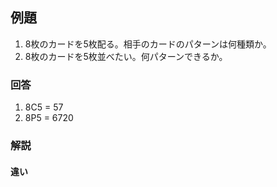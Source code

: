 ## 例題
1. 8枚のカードを5枚配る。相手のカードのパターンは何種類か。
1. 8枚のカードを5枚並べたい。何パターンできるか。

### 回答
1. 8C5 = 57
1. 8P5 = 6720
### 解説
#### 違い